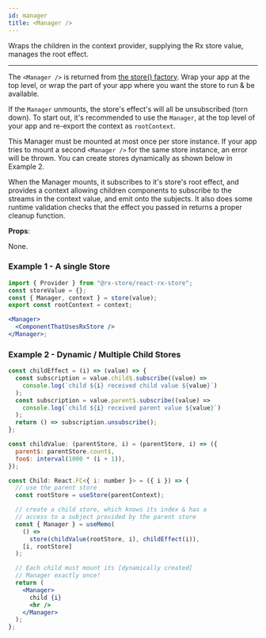 ```yaml
---
id: manager
title: <Manager />
---
```


Wraps the children in the context provider, supplying
the Rx store value, manages the root effect.

---

The `<Manager />` is returned from [the store() factory](./store). Wrap your app at the top level, or wrap the part of your app where you want the store to run & be available.

If the `Manager` unmounts, the store's effect's will all be unsubscribed (torn down). To start out, it's recommended to use the `Manager`, at the top level of your app and re-export the context as `rootContext`.

This Manager must be mounted at most once per store instance. If your app tries to mount a second `<Manager />` for the same store instance, an error will be thrown. You can create stores dynamically as shown below in Example 2.

When the Manager mounts, it subscribes to it's store's root effect, and provides a context
allowing children components to subscribe to the streams in the
context value, and emit onto the subjects. It also does some runtime validation checks that the effect you passed in returns a proper cleanup function.

**Props**:

None.

### Example 1 - A single Store

```jsx
import { Provider } from "@rx-store/react-rx-store";
const storeValue = {};
const { Manager, context } = store(value);
export const rootContext = context;

<Manager>
  <ComponentThatUsesRxStore />
</Manager>;
```

### Example 2 - Dynamic / Multiple Child Stores

```jsx
const childEffect = (i) => (value) => {
  const subscription = value.child$.subscribe((value) =>
    console.log(`child ${i} received child value ${value}`)
  );
  const subscription = value.parent$.subscribe((value) =>
    console.log(`child ${i} received parent value ${value}`)
  );
  return () => subscription.unsubscribe();
};

const childValue: (parentStore, i) = (parentStore, i) => ({
  parent$: parentStore.count$,
  foo$: interval(1000 * (i + 1)),
});

const Child: React.FC<{ i: number }> = ({ i }) => {
  // use the parent store
  const rootStore = useStore(parentContext);

  // create a child store, which knows its index & has a
  // access to a subject provided by the parent store
  const { Manager } = useMemo(
    () =>
      store(childValue(rootStore, i), childEffect(i)),
    [i, rootStore]
  );

  // Each child must mount its [dynamically created]
  // Manager exactly once!
  return (
    <Manager>
      child {i}
      <hr />
    </Manager>
  );
};
```
